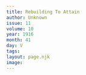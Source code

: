 ```yaml
---
title: Rebuilding To Attain
author: Unknown
issue: 11
volume: 10
year: 1916
month: 41
day: V
tags:
layout: page.njk
image:
---
```



